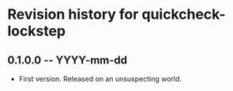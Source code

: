 # Revision history for quickcheck-lockstep

## 0.1.0.0 -- YYYY-mm-dd

* First version. Released on an unsuspecting world.
